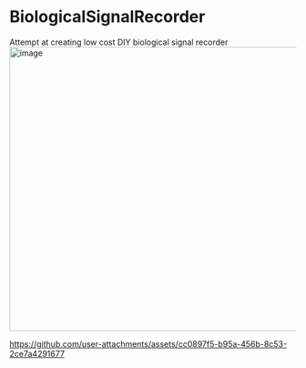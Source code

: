 # BiologicalSignalRecorder
Attempt at creating low cost DIY biological signal recorder
<img width="788" height="498" alt="image" src="https://github.com/user-attachments/assets/ea6221c9-e8a5-4373-9442-53007c93793b" />


https://github.com/user-attachments/assets/cc0897f5-b95a-456b-8c53-2ce7a4291677


